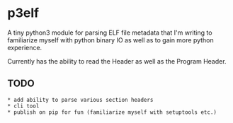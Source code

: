 # **p3elf**

A tiny python3 module for parsing ELF file metadata that I'm writing to familiarize myself with python binary IO as well as to gain more python experience.

Currently has the ability to read the Header as well as the Program Header.

## TODO
    * add ability to parse various section headers
    * cli tool
    * publish on pip for fun (familiarize myself with setuptools etc.)
